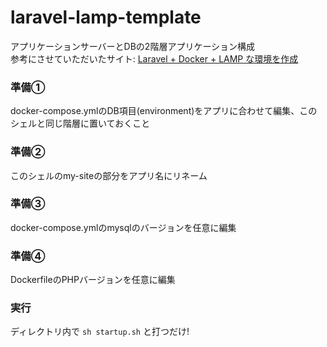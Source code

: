 # laravel-lamp-template

アプリケーションサーバーとDBの2階層アプリケーション構成  
参考にさせていただいたサイト: [Laravel + Docker + LAMP な環境を作成](https://mossa.dev/post/laravel_docker_lamp/)

### 準備① 
docker-compose.ymlのDB項目(environment)をアプリに合わせて編集、このシェルと同じ階層に置いておくこと
### 準備② 
このシェルのmy-siteの部分をアプリ名にリネーム
### 準備③ 
docker-compose.ymlのmysqlのバージョンを任意に編集
### 準備④ 
DockerfileのPHPバージョンを任意に編集

### 実行
ディレクトリ内で `sh startup.sh` と打つだけ!
